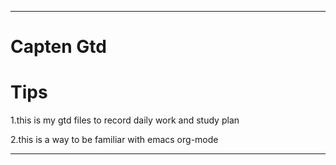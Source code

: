 -------------------------------------------------------------------------------

Capten Gtd
==========

# Tips #
1.this is my gtd files to record daily work and study plan

2.this is a way to be familiar with emacs org-mode

-------------------------------------------------------------------------------

